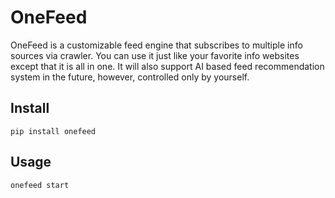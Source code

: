 # OneFeed

OneFeed is a customizable feed engine that subscribes to multiple info sources via crawler. You can use it just like your favorite info websites except that it is all in one. It will also support AI based feed recommendation system in the future, however, controlled only by yourself.

## Install
```shell script
pip install onefeed
```  

## Usage
```shell script
onefeed start
```